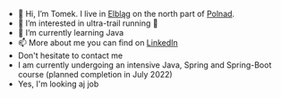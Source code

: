 - 👋 Hi, I’m Tomek. I live in [Elbląg](http://https://en.wikipedia.org/wiki/Elbl%c4%85g) on the north part of [Polnad](https://en.wikipedia.org/wiki/Poland). 
- 👀 I’m interested in ultra-trail running 🏃
- 🌱 I’m currently learning Java
- 📫 More about me you can find on [LinkedIn](https://www.linkedin.com/in/tomek-jaworski-158494226/) 
- Don't hesitate to contact me 
- I am currently undergoing an intensive Java, Spring and Spring-Boot course (planned completion in July 2022)
- Yes, I'm looking aj job 

<!---
tomek-jaworski-elb/tomek-jaworski-elb is a ✨ special ✨ repository because its `README.md` (this file) appears on your GitHub profile.
You can click the Preview link to take a look at your changes.
--->
